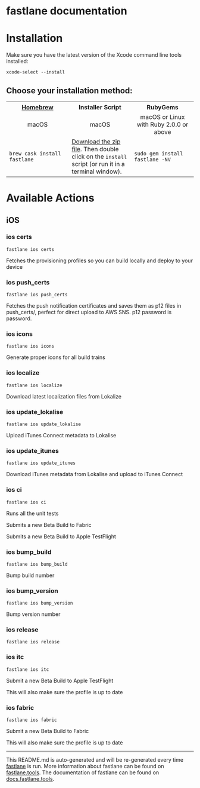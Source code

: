 fastlane documentation
================
# Installation

Make sure you have the latest version of the Xcode command line tools installed:

```
xcode-select --install
```

## Choose your installation method:

<table width="100%" >
<tr>
<th width="33%"><a href="http://brew.sh">Homebrew</a></th>
<th width="33%">Installer Script</th>
<th width="33%">RubyGems</th>
</tr>
<tr>
<td width="33%" align="center">macOS</td>
<td width="33%" align="center">macOS</td>
<td width="33%" align="center">macOS or Linux with Ruby 2.0.0 or above</td>
</tr>
<tr>
<td width="33%"><code>brew cask install fastlane</code></td>
<td width="33%"><a href="https://download.fastlane.tools">Download the zip file</a>. Then double click on the <code>install</code> script (or run it in a terminal window).</td>
<td width="33%"><code>sudo gem install fastlane -NV</code></td>
</tr>
</table>

# Available Actions
## iOS
### ios certs
```
fastlane ios certs
```
Fetches the provisioning profiles so you can build locally and deploy to your device
### ios push_certs
```
fastlane ios push_certs
```
Fetches the push notification certificates and saves them as p12 files in push_certs/, perfect for direct upload to AWS SNS. p12 password is password.
### ios icons
```
fastlane ios icons
```
Generate proper icons for all build trains
### ios localize
```
fastlane ios localize
```
Download latest localization files from Lokalize
### ios update_lokalise
```
fastlane ios update_lokalise
```
Upload iTunes Connect metadata to Lokalise
### ios update_itunes
```
fastlane ios update_itunes
```
Download iTunes metadata from Lokalise and upload to iTunes Connect
### ios ci
```
fastlane ios ci
```
Runs all the unit tests

Submits a new Beta Build to Fabric

Submits a new Beta Build to Apple TestFlight
### ios bump_build
```
fastlane ios bump_build
```
Bump build number
### ios bump_version
```
fastlane ios bump_version
```
Bump version number
### ios release
```
fastlane ios release
```

### ios itc
```
fastlane ios itc
```
Submit a new Beta Build to Apple TestFlight

This will also make sure the profile is up to date
### ios fabric
```
fastlane ios fabric
```
Submit a new Beta Build to Fabric

This will also make sure the profile is up to date

----

This README.md is auto-generated and will be re-generated every time [fastlane](https://fastlane.tools) is run.
More information about fastlane can be found on [fastlane.tools](https://fastlane.tools).
The documentation of fastlane can be found on [docs.fastlane.tools](https://docs.fastlane.tools).
